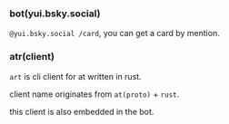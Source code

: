 ### bot(yui.bsky.social)

`@yui.bsky.social /card`, you can get a card by mention.

### atr(client)

`art` is cli client for at written in rust.

client name originates from `at(proto)` + `rust`.

this client is also embedded in the bot.

